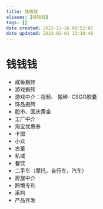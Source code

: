 ```yaml
---
title: 钱钱钱
aliases: [钱钱钱]
tags: []
date created: 2022-11-26 00:52:07
date updated: 2023-02-01 13:19:46
---
```


# 钱钱钱

- 咸鱼搬砖
- 游戏搬砖
- 游戏中介：视频、 搬砖- CSGO胶囊
- 饰品搬砖
- 股市、国庆黄金
- 工厂中介
- 淘宝优惠券
- 卡盟
- 小众
- 古董
- 私域
- 餐饮
- 二手车（摩托，自行车，汽车）
- 房屋中介
- 跨境专利
- 采购
- 产品开发
